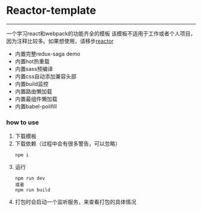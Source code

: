# Reactor-template

------------

一个学习react和webpack的功能齐全的模板
该模板不适用于工作或者个人项目，因为注释比较多。如果想使用，请移步[reactor](https://github.com/zzx0106/reactor "reactor")
- 内置完整redux-saga demo
- 内置hot热重载
- 内置sass预编译
- 内置css自动添加兼容头部
- 内置build监控
- 内置路由懒加载
- 内置最组件懒加载
- 内置babel-polifill

### how to use
1. 下载模板
2. 下载依赖（过程中会有很多警告，可以忽略）
	```` 
	npm i 
	````
3. 运行
	````
	npm run dev
	或者
	npm run build
	````
4. 打包时会启动一个监听服务，来查看打包的具体情况
